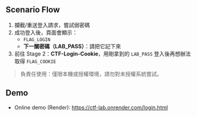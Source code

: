 ## Scenario Flow
1) 攔截/重送登入請求，嘗試弱密碼
2) 成功登入後，頁面會顯示：
   - `FLAG_LOGIN`
   - **下一關密碼（LAB_PASS）**：請把它記下來
3) 前往 Stage 2：**CTF-Login-Cookie**，用剛拿到的 `LAB_PASS` 登入後再想辦法取得 `FLAG_COOKIE`

> 負責任使用：僅限本機或授權環境，請勿對未授權系統嘗試。

## Demo
- Online demo (Render): https://ctf-lab.onrender.com/login.html
